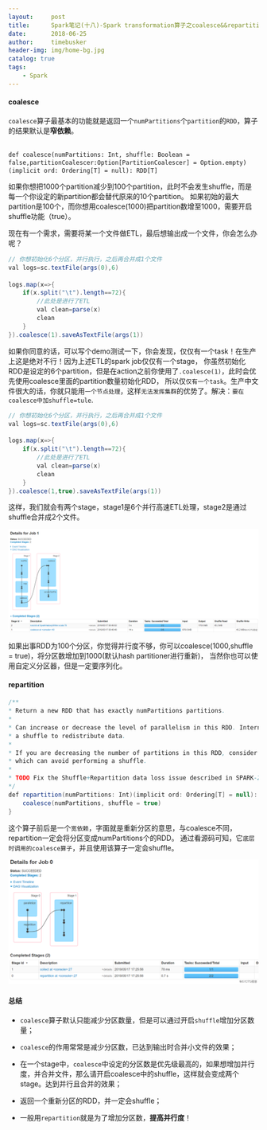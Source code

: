 ```yaml
---
layout:     post
title:      Spark笔记(十八)-Spark transformation算子之coalesce&&repartition
date:       2018-06-25
author:     timebusker
header-img: img/home-bg.jpg
catalog: true
tags:
    - Spark
---
```


#### coalesce

`coalesce`算子最基本的功能就是返回一个`numPartitions`个`partition`的`RDD`，算子的结果默认是**窄依赖**。

```

def coalesce(numPartitions: Int, shuffle: Boolean = false,partitionCoalescer:Option[PartitionCoalescer] = Option.empty)(implicit ord: Ordering[T] = null): RDD[T] 

```

如果你想把1000个partition减少到100个partition，此时不会发生shuffle，而是每一个你设定的新partition都会替代原来的10个partition。
如果初始的最大partition是100个，而你想用coalesce(1000)把partition数增至1000，需要开启shuffle功能（true）。

现在有一个需求，需要将某一个文件做ETL，最后想输出成一个文件，你会怎么办呢？

```java
// 你想初始化6个分区，并行执行，之后再合并成1个文件
val logs=sc.textFile(args(0),6)

logs.map(x=>{
	if(x.split("\t").length==72){
		//此处是进行了ETL
		val clean=parse(x)  
		clean
	}
}).coalesce(1).saveAsTextFile(args(1))
```

如果你同意的话，可以写个demo测试一下，你会发现，仅仅有一个task！在生产上这是绝对不行！因为上述ETL的spark job仅仅有一个stage，
你虽然初始化RDD是设定的6个partition，但是在action之前你使用了`.coalesce(1)`，此时会优先使用coalesce里面的partition数量初始化RDD，
所以仅`仅有一个task`。生产中文件很大的话，你就只能用`一个节点处理`，这样`无法发挥集群`的优势了。解决：`要在coalesce中加shuffle=tule`.

```java
// 你想初始化6个分区，并行执行，之后再合并成1个文件
val logs=sc.textFile(args(0),6)

logs.map(x=>{
	if(x.split("\t").length==72){
		//此处是进行了ETL
		val clean=parse(x)  
		clean
	}
}).coalesce(1,true).saveAsTextFile(args(1))
```

这样，我们就会有两个stage，stage1是6个并行高速ETL处理，stage2是通过shuffle合并成2个文件。

![Spark](/img/spark/18/1.png)

如果出事RDD为100个分区，你觉得并行度不够，你可以coalesce(1000,shuffle = true)，将分区数增加到1000(默认hash partitioner进行重新)，
当然你也可以使用自定义分区器，但是一定要序列化。

#### repartition

```java
/**
* Return a new RDD that has exactly numPartitions partitions.
*
* Can increase or decrease the level of parallelism in this RDD. Internally, this uses
* a shuffle to redistribute data.
*
* If you are decreasing the number of partitions in this RDD, consider using `coalesce`,
* which can avoid performing a shuffle.
*
* TODO Fix the Shuffle+Repartition data loss issue described in SPARK-23207.
*/
def repartition(numPartitions: Int)(implicit ord: Ordering[T] = null): RDD[T] = withScope {
	coalesce(numPartitions, shuffle = true)
}
```

这个算子前后是一个`宽依赖`，字面就是重新分区的意思，与coalesce不同，repartition一定会将分区变成numPartitions个的RDD。
通过看源码可知，它`底层时调用的coalesce算子`，并且使用该算子一定会shuffle。

![Spark](/img/spark/18/2.png)

#### 总结

- `coalesce`算子默认只能减少分区数量，但是可以通过开启`shuffle`增加分区数量；

- `coalesce`的作用常常是减少分区数，已达到输出时合并小文件的效果；

- 在一个stage中，`coalesce`中设定的分区数是优先级最高的，如果想增加并行度，并合并文件，那么请开启coalesce中的shuffle，这样就会变成两个stage。达到并行且合并的效果；

- 返回一个重新分区的RDD，并一定会shuffle；

- 一般用`repartition`就是为了增加分区数，**提高并行度**！
